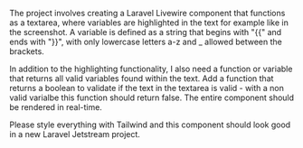 The project involves creating a Laravel Livewire component that functions as a textarea, where variables are highlighted in the text for example like in the screenshot. A variable is defined as a string that begins with "{{" and ends with "}}", with only lowercase letters a-z and \_ allowed between the brackets.

In addition to the highlighting functionality, I also need a function or variable that returns all valid variables found within the text. Add a function that returns a boolean to validate if the text in the textarea is valid - with a non valid varialbe this function should return false. The entire component should be rendered in real-time.

Please style everything with Tailwind and this component should look good in a new Laravel Jetstream project.
